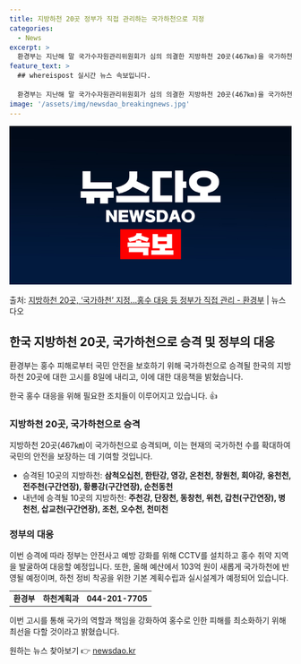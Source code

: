 ```yaml
---
title: 지방하천 20곳 정부가 직접 관리하는 국가하천으로 지정
categories:
  - News
excerpt: >
  환경부는 지난해 말 국가수자원관리위원회가 심의 의결한 지방하천 20곳(467㎞)을 국가하천으로 오는 8일 승…
feature_text: >
  ## whereispost 실시간 뉴스 속보입니다.

  환경부는 지난해 말 국가수자원관리위원회가 심의 의결한 지방하천 20곳(467㎞)을 국가하천으로 오는 8일 승…
image: '/assets/img/newsdao_breakingnews.jpg'
---
```


![뉴스다오 속보](/assets/img/newsdao_breakingnews.jpg)

<p>출처: <a href="https://newsdao.kr/3125" rel="dofollow">지방하천 20곳, ‘국가하천’ 지정…홍수 대응 등 정부가 직접 관리 - 환경부</a> | 뉴스다오</p>

<h2 data-ke-size="size26">한국 지방하천 20곳, 국가하천으로 승격 및 정부의 대응</h2>
환경부는 홍수 피해로부터 국민 안전을 보호하기 위해 국가하천으로 승격될 한국의 지방하천 20곳에 대한 고시를 8일에 내리고, 이에 대한 대응책을 밝혔습니다.

<p data-ke-size="size16">한국 홍수 대응을 위해 필요한 조치들이 이루어지고 있습니다. 👍</p>

<h3>지방하천 20곳, 국가하천으로 승격</h3>
지방하천 20곳(467㎞)이 국가하천으로 승격되며, 이는 현재의 국가하천 수를 확대하여 국민의 안전을 보장하는 데 기여할 것입니다.

<ul>
  <li>승격된 10곳의 지방하천: <b>삼척오십천, 한탄강, 영강, 온천천, 창원천, 회야강, 웅천천, 전주천(구간연장), 황룡강(구간연장), 순천동천</b></li>
  <li>내년에 승격될 10곳의 지방하천: <b>주천강, 단장천, 동창천, 위천, 갑천(구간연장), 병천천, 삽교천(구간연장), 조천, 오수천, 천미천</b></li>
</ul>

<h3>정부의 대응</h3>
이번 승격에 따라 정부는 안전사고 예방 강화를 위해 CCTV를 설치하고 홍수 취약 지역을 발굴하여 대응할 예정입니다. 또한, 올해 예산에서 103억 원이 새롭게 국가하천에 반영될 예정이며, 하천 정비 착공을 위한 기본 계획수립과 실시설계가 예정되어 있습니다.

<table>
  <tr>
    <td style="text-align: center; height: 17px;"><b>환경부</b></td>
    <td style="text-align: center; height: 17px;"><b>하천계획과</b></td>
    <td style="text-align: center; height: 17px;"><b>044-201-7705</b></td>
  </tr>
</table>

이번 고시를 통해 국가의 역할과 책임을 강화하여 홍수로 인한 피해를 최소화하기 위해 최선을 다할 것이라고 밝혔습니다. 

원하는 뉴스 찾아보기 👉 <a href="https://newsdao.kr" rel="dofollow">newsdao.kr</a>



